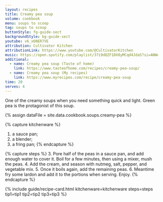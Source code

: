 ```yaml
---
layout: recipes
title: Creamy pea soup
volume: cookbook
menu: soups to scoop
tag: soups to scoop
buttonStyle: fg-guide-sect
backgroundStyle: bg-guide-sect
youtube: v6_x6NER7VE
attribution: Cultivator Kitchen
attributionLink: https://www.youtube.com/@CultivatorKitchen
music: https://open.spotify.com/playlist/37i9dQZF1DX8yMCqd4JdaS?si=ANWAisFsRliV4uoXLcr9Kw
additional:
  - name: Creamy pea soup (Taste of home)
    link: https://www.tasteofhome.com/recipes/creamy-pea-soup/
  - name: Creamy pea soup (My recipes)
    link: https://www.myrecipes.com/recipe/creamy-pea-soup
time: 20
serves: 4
---
```


One of the creamy soups when you need something quick and light. Green pea is the protagonist of this soup.
<!-- excerpt-end -->

{% assign dataFile = site.data.cookbook.soups.creamy-pea %}

{% capture kitchenware %}
1. a sauce pan;
2. a blender;
3. a fring pan;
{% endcapture %}

{% capture steps %}
3. Pore half of the peas in a sauce pan, and add enough water to cover it. Boil for a few minutes, then using a mixer, mush the peas.
4. Add the cream, and season with nutmeg, salt, pepper, and vegetable mix.
5. Once it boils again, add the remaining peas. 
6. Meantime fry some lardon and add it to the portions when serving. Enjoy.
{% endcapture %}

{% include guide/recipe-card.html kitchenware=kitchenware steps=steps tip1=tip1 tip2=tip2 tip3=tip3 %}